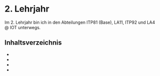 # 2. Lehrjahr

Im 2. Lehrjahr bin ich in den Abteilungen ITP81 (Base), LA11, ITP92 und LA4 @ IOT unterwegs.

## Inhaltsverzeichnis

- [](ITP81.md)
- [](LA11.md)
- [](ITP92.md)
- [](LA4-IoT.md)